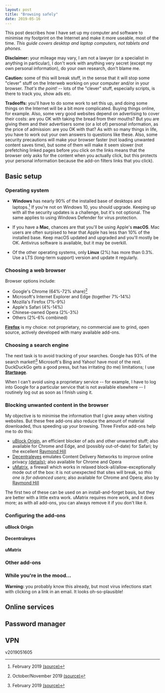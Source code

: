```yaml
---
layout: post
title: "Browsing safely"
date: 2019-05-16
---
```

This post describes how I have set up my computer and software to minimise my footprint on the Internet and make it more useable, most of the time. *This guide covers desktop and laptop computers, not tablets and phones.*

**Disclaimer:** your mileage may vary, I am not a lawyer (or a specialist in anything in particular), I don't work with anything very secret (except my own personal information), do your own research, don't blame me.

**Caution:** some of this will break stuff, in the sense that it will stop some "clever" stuff on the Interweb working on your computer and/or in your browser. *That's the point!* -- lots of the "clever" stuff, especially scripts, is there to track you, show ads etc.

**Tradeoffs:** you'll have to do some work to set this up, and doing some things on the Internet will be a bit more complicated. Buying things online, for example. Also, some very good websites depend on advertising to cover their costs: are you OK with taking the bread from their mouths? But you are giving them and their advertisers some (or a lot of) personal information, as the price of admission: are you OK with that? As with so many things in life, you have to work out your own answers to questions like these. Also, some security precautions will make your browser faster (not loading unwanted content saves time), but some of them will make it seem slower (not prefetching linked pages before you click on the links means that the browser only asks for the content when you actually click, but this protects your personal information because the add-on filters links that you click).

## Basic setup

### Operating system

* **Windows** has nearly 90% of the installed base of desktops and laptops.[^1] If you're not on Windows 10, you should upgrade. Keeping up with all the security updates is a challenge, but it's not optional. The same applies to using Windows Defender for virus protection.

* If you have a **Mac**, chances are that you'll be using Apple's **macOS**. Mac users are often surpised to hear that Apple has less than 10% of the installed base. Keep macOS updated and upgraded and you'll mostly be OK. Antivirus software is available, but it may be overkill.

* Of the other operating systems, only **Linux** (2%) has more than 0.3%. Use a LTS (long-term support) version and update it regularly.

[^1]: February 2019 [(source)](https://en.wikipedia.org/wiki/Usage_share_of_operating_systems#Desktop_and_laptop_computers)

### Choosing a web browser

Browser options include:
* Google's Chrome (64%-72% share)[^2]
* Microsoft's Internet Explorer and Edge (together 7%-14%)
* Mozilla's Firefox (7%-9%)
* Apple's Safari (4%-14%)
* Chinese-owned Opera (2%-3%)
* Others (2%-6% combined)

[^2]: October/November 2019 [(source)](https://en.wikipedia.org/wiki/Usage_share_of_web_browsers#Summary_tables)

[**Firefox**](https://www.mozilla.org/firefox/new/) is my choice: not proprietary, no commercial axe to grind, open source, actively developed with many available add-ons.

### Choosing a search engine

The next task is to avoid tracking of your searches. Google has 93% of the search market![^3] Microsoft's Bing and Yahoo! have most of the rest. DuckDuckGo gets a good press, but has irritating (to me) limitations; I use [**Startpage**](https://www.startpage.com).

[^3]: February 2019 [(source)](https://en.wikipedia.org/wiki/Web_search_engine#Market_share_in_February_2019)

When I can't avoid using a proprietary service -- for example, I have to log into Google for a particular service that is not available elsewhere -- I routinely log out as soon as I finish using it.

### Blocking unwanted content in the browser

My objective is to minimise the information that I give away when visiting websites. But these free add-ons also reduce the amount of material downloaded, thus speeding up your browsing. Three Firefox add-ons help me to do this:
* [uBlock Origin](https://addons.mozilla.org/en-GB/firefox/addon/ublock-origin/), an efficient blocker of ads and other unwanted stuff; also available for Chrome and Edge, and (possibly out-of-date) for Safari; by the excellent [Raymond Hill](https://github.com/gorhill)
* [Decentraleyes](https://addons.mozilla.org/en-GB/firefox/addon/decentraleyes/) emulates Content Delivery Networks to improve online privacy [(details)](https://git.synz.io/Synzvato/decentraleyes/wikis/Simple-Introduction); also available for Chrome and Opera
* [uMatrix](https://addons.mozilla.org/en-GB/firefox/addon/ublock-origin/), a firewall which works in relaxed block-all/allow-exceptionally mode out of the box: it is not unexpected that sites will break, so *this one is for advanced users*; also available for Chrome and Opera; also by [Raymond Hill](https://github.com/gorhill)

The first two of these can be used on an install-and-forget basis, but they are better with a little extra work. uMatrix requires more work, and it does more; as with all add-ons, you can always remove it if you don't like it.

### Configuring the add-ons

#### uBlock Origin



#### Decentraleyes



#### uMatrix



### Other add-ons

### While you're in the mood...

**Warning:** you probably know this already, but most virus infections start with clicking on a link in an email. It looks oh-so-plausible!

## Online services


## Password manager



## VPN

v2019051605
